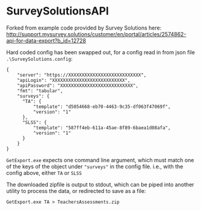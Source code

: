 # SurveySolutionsAPI

Forked from example code provided by Survey Solutions here:
http://support.mysurvey.solutions/customer/en/portal/articles/2574862-api-for-data-export?b_id=12728

Hard coded config has been swapped out, for a config read in from json file `.\SurveySolutions.config`:

    {
        "server": "https://XXXXXXXXXXXXXXXXXXXXXXXXXXX",
        "apiLogin": "XXXXXXXXXXXXXXXXXXXXXXXXXXX",
        "apiPassword": "XXXXXXXXXXXXXXXXXXXXXXXXXXX",
        "fmt": "tabular",
        "surveys": {
          "TA": {
              "template": "d5054668-eb70-4463-9c35-df063f47069f",
              "version": "1"
          },
          "SLSS": {
              "template": "587ff4eb-611a-45ae-8f89-6baea1d08afa",
              "version": "1"
          }
        }
    }

`GetExport.exe` expects one command line argument, which must match one of the keys of the object under `"surveys"` in the config file.  i.e., with the config above, either `TA` or `SLSS` 

The downloaded zipfile is output to stdout, which can be piped into another utility to process the data, or redirected to save as a file:

`GetExport.exe TA > TeachersAssessments.zip`
